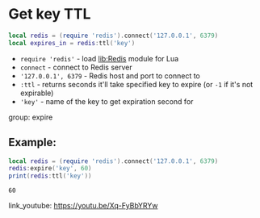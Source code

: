 # Get key TTL

```lua
local redis = (require 'redis').connect('127.0.0.1', 6379)
local expires_in = redis:ttl('key')
```

- `require 'redis'` - load [lib:Redis](https://onelinerhub.com/lua-redis/how-to-install-lua-redis-module) module for Lua
- `connect` - connect to Redis server
- `'127.0.0.1', 6379` - Redis host and port to connect to
- `:ttl` - returns seconds it'll take specified key to expire (or `-1` if it's not expirable)
- `'key'` - name of the key to get expiration second for

group: expire

## Example: 
```lua
local redis = (require 'redis').connect('127.0.0.1', 6379)
redis:expire('key', 60)
print(redis:ttl('key'))
```
```
60

```

link_youtube: https://youtu.be/Xq-FyBbYRYw
